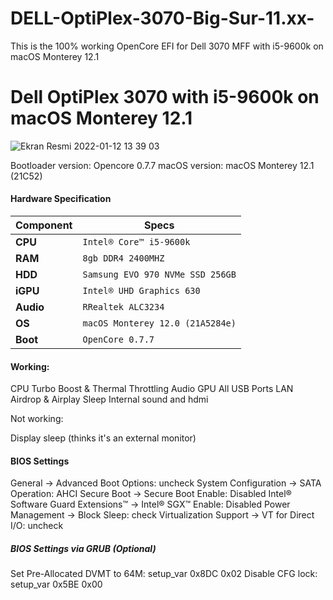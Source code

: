 # DELL-OptiPlex-3070-Big-Sur-11.xx-
This is the 100% working OpenCore EFI for Dell 3070 MFF with i5-9600k on macOS Monterey 12.1
 

Dell OptiPlex 3070 with i5-9600k on macOS Monterey 12.1
============================================

![Ekran Resmi 2022-01-12 13 39 03](https://user-images.githubusercontent.com/68928938/149142885-98e191f0-b6ba-47ba-ae2e-fd7efd7e9984.png)

Bootloader version: Opencore 0.7.7
macOS version: macOS Monterey 12.1 (21C52)

#### Hardware Specification
| Component | Specs |
|------------|----------------------------------------|
| **CPU**     | `Intel® Core™ i5-9600k` |   
| **RAM**     | `8gb DDR4 2400MHZ`|   
| **HDD**     | `Samsung EVO 970 NVMe SSD 256GB`|
| **iGPU**    | `Intel® UHD Graphics 630`|
| **Audio**   | `RRealtek ALC3234`|
| **OS**      | `macOS Monterey 12.0 (21A5284e)`|
| **Boot**    | `OpenCore 0.7.7`|


#### Working: 

CPU Turbo Boost & Thermal Throttling
Audio
GPU 
All USB Ports
LAN
Airdrop & Airplay
Sleep
Internal sound and hdmi

Not working: 

Display sleep (thinks it's an external monitor)  

#### BIOS Settings

General → Advanced Boot Options: uncheck
System Configuration → SATA Operation: AHCI
Secure Boot → Secure Boot Enable: Disabled
Intel® Software Guard Extensions™ → Intel® SGX™ Enable: Disabled
Power Management → Block Sleep: check
Virtualization Support → VT for Direct I/O: uncheck

##### BIOS Settings via GRUB (Optional)

Set Pre-Allocated DVMT to 64M: setup_var 0x8DC 0x02
Disable CFG lock: setup_var 0x5BE 0x00
